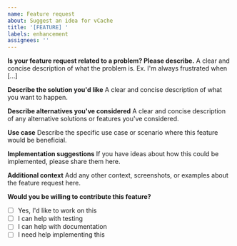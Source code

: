```yaml
---
name: Feature request
about: Suggest an idea for vCache
title: '[FEATURE] '
labels: enhancement
assignees: ''
---
```


**Is your feature request related to a problem? Please describe.**
A clear and concise description of what the problem is. Ex. I'm always frustrated when [...]

**Describe the solution you'd like**
A clear and concise description of what you want to happen.

**Describe alternatives you've considered**
A clear and concise description of any alternative solutions or features you've considered.

**Use case**
Describe the specific use case or scenario where this feature would be beneficial.

**Implementation suggestions**
If you have ideas about how this could be implemented, please share them here.

**Additional context**
Add any other context, screenshots, or examples about the feature request here.

**Would you be willing to contribute this feature?**
- [ ] Yes, I'd like to work on this
- [ ] I can help with testing
- [ ] I can help with documentation
- [ ] I need help implementing this